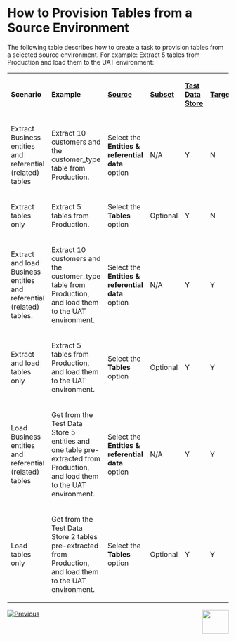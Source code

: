 # How to Provision Tables from a Source Environment

The following table describes how to create a task to provision tables from a selected source environment. For example: Extract 5 tables from Production and load them to the UAT environment:



<table width="900pxl">
<tbody>
<tr>
<td width="200pxl">
<p><strong>Scenario</strong></p>
</td>
<td width="200pxl">
<p><strong>Example</strong></p>
</td>
<td width="150pxl">
<p><a href="14a_task_source_component.md"><strong>Source</strong></a></p>
</td>
<td width="100pxl">
<p><a href="15_task_subset_component.md"><strong>Subset</strong></a></p>
</td>
<td width="150pxl">
<p><a href="16_task_test_data_store_component.md"><strong>Test Data Store</strong></a></p>
</td>
<td width="100pxl">
<p><a href="17_task_target_component.md"><strong>Target</strong></a></p>
</td>
</tr>
<tr>
<td width="200pxl">
<p>Extract Business entities and referential (related) tables</p>
</td>
<td width="200pxl">
<p>Extract 10 customers and the customer_type table from Production.</p>
</td>
<td width="200pxl">
<p>Select the <strong>Entities & referential data</strong> option </p>
</td>
<td width="100pxl">
<p>N/A</p>
</td>
<td width="100pxl">
<p>Y</p>
</td>
<td width="100pxl">
<p>N</p>
</td>
</tr>
<tr>
<td width="200pxl">
<p>Extract tables only</p>
</td>
<td width="200pxl">
<p>Extract 5 tables from Production.</p>
</td>
<td width="200pxl">
<p>Select the <strong>Tables</strong> option</p>
</td>
<td width="100pxl">
<p>Optional</p>
</td>
<td width="100pxl">
<p>Y</p>
</td>
<td width="100pxl">
<p>N</p>
</td>
</tr>
<tr>
<td width="200pxl">
<p>Extract and load Business entities and referential (related) tables.</p>
</td>
<td width="200pxl">
<p>Extract 10 customers and the customer_type table from Production, and load them to the UAT environment.</p>
</td>
<td width="200pxl">
<p>Select the <strong>Entities & referential data</strong> option</p>
</td>
<td width="100pxl">
<p>N/A</p>
</td>
<td width="100pxl">
<p>Y</p>
</td>
<td width="100pxl">
<p>Y</p>
</td>
</tr>
<tr>
<td width="200pxl">
<p>Extract and load tables only</p>
</td>
<td width="200pxl">
<p>Extract 5 tables from Production, and load them to the UAT environment.</p>
</td>
<td width="200pxl">
<p>Select the <strong>Tables</strong> option</p>
</td>
<td width="100pxl">
<p>Optional</p>
</td>
<td width="100pxl">
<p>Y</p>
</td>
<td width="100pxl">
<p>Y</p>
</td>
</tr>
<tr>
<td width="200pxl">
<p>Load Business entities and referential (related) tables</p>
</td>
<td width="200pxl">
<p>Get from the Test Data Store 5 entities and one table pre-extracted from Production, and load them to the UAT environment.</p>
</td>
<td width="200pxl">
<p>Select the <strong>Entities & referential data</strong> option</p>
</td>
<td width="100pxl">
<p>N/A</p>
</td>
<td width="100pxl">
<p>Y</p>
</td>
<td width="100pxl">
<p>Y</p>
</td>
</tr>
<tr>
<td width="200pxl">
<p>Load tables only</p>
</td>
<td width="200pxl">
<p>Get from the Test Data Store 2 tables pre-extracted from Production, and load them to the UAT environment.</p>
</td>
<td width="200pxl">
<p>Select the <strong>Tables</strong> option</p>
</td>
<td width="100pxl">
<p>Optional</p>
</td>
<td width="100pxl">
<p>Y</p>
</td>
<td width="100pxl">
<p>Y</p>
</td>
</tr>
</tbody>
</table>





 [![Previous](/articles/images/Previous.png)](19_task_synthetic_data_generation.md)[<img align="right" width="60" height="54" src="/articles/images/Next.png">](25_task_tdmdb_tables.md)


